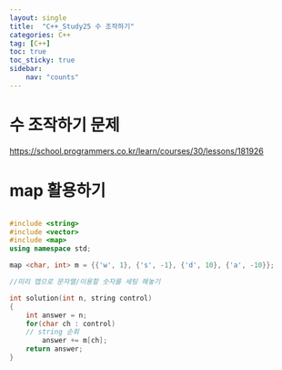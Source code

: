 ```yaml
---
layout: single
title:  "C++_Study25 수 조작하기"
categories: C++
tag: [C++]
toc: true
toc_sticky: true
sidebar:
    nav: "counts"
---
```


# 수 조작하기 문제
https://school.programmers.co.kr/learn/courses/30/lessons/181926
   
# map 활용하기
   
```cpp

#include <string>
#include <vector>
#include <map>
using namespace std;

map <char, int> m = {{'w', 1}, {'s', -1}, {'d', 10}, {'a', -10}};

//미리 맵으로 문자열/이용할 숫자를 세팅 해놓기 

int solution(int n, string control)
{
    int answer = n;
    for(char ch : control)
	// string 순회
        answer += m[ch];
    return answer;
}

```